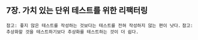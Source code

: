## 7장. 가치 있는 단위 테스트를 위한 리팩터링

`참고: 좋지 않은 테스트를 작성하는 것보다는 테스트를 전혀 작성하지 않는 편이 낫다.`
`참고: 추상화할 것을 테스트하기보다 추상화를 테스트하는 것이 더 쉽다.`
